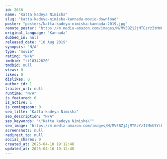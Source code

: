 ```yaml
---
id: 2656
name: "Katta kadeya Nimisha"
slug: "katta-kadeya-nimisha-kannada-movie-download"
poster: "posters/katta-kadeya-nimisha-kannada-2019.jpg"
remote_poster: "https://m.media-amazon.com/images/M/MV5BZjJjMTEzYzItMmU5Yi00NTcyLWFmYWItOGVlYTNhZTQ5NDQyXkEyXkFqcGdeQXVyMTAzMDAyOTQ1._V1_SX300.jpg"
original_language: "Kannada"
dubbed_in: null
released_date: "10 Aug 2019"
synopsis: "N/A"
type: "movie"
rating: "N/A"
imdbid: "tt10342620"
tmdbid: null
views: 0
likes: 0
dislikes: 0
author_id: 1
trailer_url: null
runtime: "N/A"
is_featured: 0
is_active: 1
is_comingsoon: 0
seo_title: "Katta kadeya Nimisha"
seo_description: "N/A"
seo_keywords: "\"Katta kadeya Nimisha\""
seo_image: "https://m.media-amazon.com/images/M/MV5BZjJjMTEzYzItMmU5Yi00NTcyLWFmYWItOGVlYTNhZTQ5NDQyXkEyXkFqcGdeQXVyMTAzMDAyOTQ1._V1_SX300.jpg"
screenshots: null
redirect_to: null
social_shares: 0
created_at: 2025-04-10 19:12:48
updated_at: 2025-04-10 19:12:48
---
```


